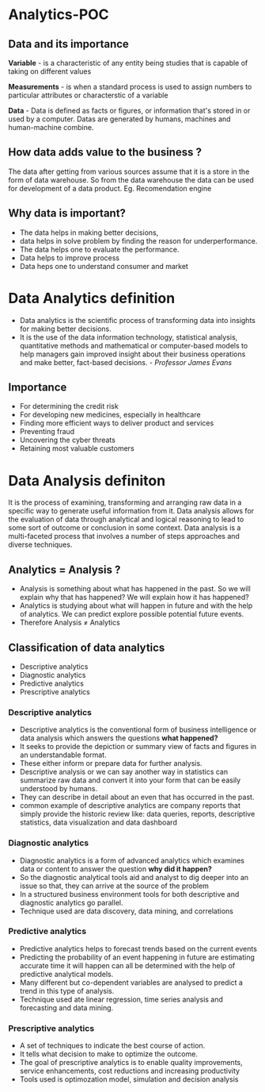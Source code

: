 # Analytics-POC

## Data and its importance

**Variable** - is a characteristic of any entity being studies that is capable of taking on different values

**Measurements** - is when a standard process is used to assign numbers to particular attributes or characterstic of a variable

**Data** - Data is defined as facts or figures, or information that's stored in or used by a computer. Datas are generated by humans, machines and human-machine combine.

## How data adds value to the business ?
  
  The data after getting from various sources assume that it is a store in the form of data warehouse. So from the data warehouse the data can be used for development of a data product. Eg. Recomendation engine
  
## Why data is important?

  - The data helps in making better decisions, 
  - data helps in solve problem by finding the reason for underperformance.
  - The data helps one to evaluate the performance. 
  - Data helps to improve process
  - Data heps one to understand consumer and market

# Data Analytics definition

  - Data analytics is the scientific process of transforming data into insights for making better decisions.
  - It is the use of the data information technology, statistical analysis, quantitative methods and mathematical or computer-based models to help managers gain improved insight about their business operations and make better, fact-based decisions. - _Professor James Evans_

## Importance 
 -  For determining the credit risk
 -  For developing new medicines, especially in healthcare
 -  Finding more efficient ways to deliver product and services 
 -  Preventing fraud
 -  Uncovering the cyber threats
 -  Retaining most valuable customers

# Data Analysis definiton 
  It is the process of examining, transforming and arranging raw data in a specific way to generate useful information from it. Data analysis allows for the
evaluation of data through analytical and logical reasoning to lead to some sort of outcome or conclusion in some context. Data analysis is a multi-faceted process that involves a number of steps approaches and diverse techniques. 
 
## Analytics = Analysis ?

  - Analysis is something about what has happened in the past. So we will explain why that has happened? We will explain how it has happened? 
  - Analytics is studying about what will happen in future and with the help of analytics. We can predict explore possible potential future events.
  - Therefore Analysis ≠ Analytics

## Classification of data analytics
  - Descriptive analytics
  - Diagnostic analytics
  - Predictive analytics
  - Prescriptive analytics

### Descriptive analytics
  - Descriptive analytics is the conventional form of business intelligence or data analysis which answers the questions **what happened?**
  - It seeks to provide the depiction or summary view of facts and figures in an understandable format. 
  - These either inform or prepare data for further analysis. 
  - Descriptive analysis or we can say another way in statistics can summarize raw data and convert it into your form that can be easily understood by humans. 
  - They can describe in detail about an even that has occurred in the past.
  - common example of descriptive analytics are company reports that simply provide the historic review like: data queries, reports, descriptive statistics, data visualization and data dashboard 
  
### Diagnostic analytics
  - Diagnostic analytics is a form of advanced analytics which examines data or content to answer the question **why did it happen?**
  - So the diagnostic analytical tools aid and analyst to dig deeper into an issue so that, they can arrive at the source of the problem
  - In a structured business environment tools for both descriptive and diagnostic analytics go parallel.
  - Technique used are data discovery, data mining, and correlations
 
### Predictive analytics
  - Predictive analytics helps to forecast trends based on the current events
  - Predicting the probability of an event happening in future are estimating accurate time it will happen can all be determined with the help of predictive analytical models. 
  - Many different but co-dependent variables are analysed to predict a trend in this type of analysis.
  - Technique used ate linear regression, time series analysis and forecasting and data mining.

### Prescriptive analytics
  - A set of techniques to indicate the best course of action. 
  - It tells what decision to make to optimize the outcome. 
  - The goal of prescriptive analytics is to enable quality improvements, service enhancements, cost reductions and increasing productivity
  - Tools used is optimozation model, simulation and decision analysis

  

